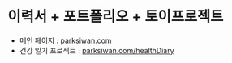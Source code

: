 # 이력서 + 포트폴리오 + 토이프로젝트
- 메인 페이지 : [parksiwan.com](http://parksiwan.com/)
- 건강 일기 프로젝트 : [parksiwan.com/healthDiary](http://parksiwan.com/healthDiary)
